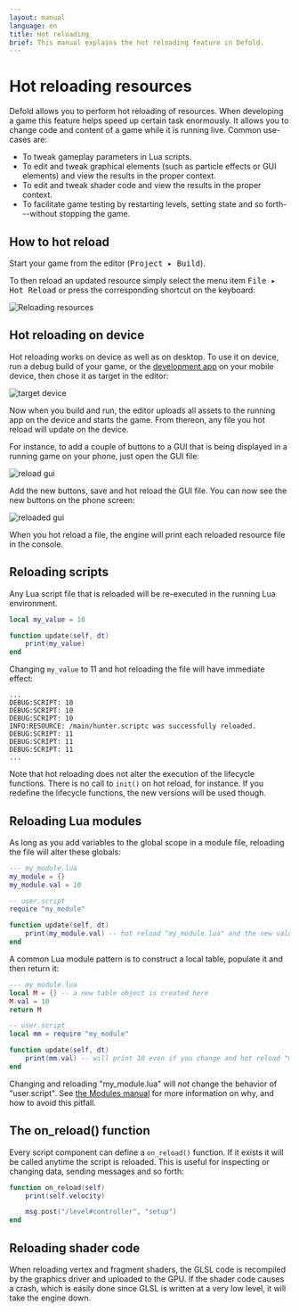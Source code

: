 ```yaml
---
layout: manual
language: en
title: Hot reloading
brief: This manual explains the hot reloading feature in Defold.
---
```


# Hot reloading resources

Defold allows you to perform hot reloading of resources. When developing a game this feature helps speed up certain task enormously. It allows you to change code and content of a game while it is running live. Common use-cases are:

- To tweak gameplay parameters in Lua scripts.
- To edit and tweak graphical elements (such as particle effects or GUI elements) and view the results in the proper context.
- To edit and tweak shader code and view the results in the proper context.
- To facilitate game testing by restarting levels, setting state and so forth---without stopping the game.

## How to hot reload

Start your game from the editor (<kbd>Project ▸ Build</kbd>).

To then reload an updated resource  simply select the menu item <kbd>File ▸ Hot Reload</kbd> or press the corresponding shortcut on the keyboard:

![Reloading resources](../images/hot-reload/menu.png)

## Hot reloading on device

Hot reloading works on device as well as on desktop. To use it on device, run a debug build of your game, or the [development app](/manuals/dev-app) on your mobile device, then chose it as target in the editor:

![target device](../images/hot-reload/target.png)

Now when you build and run, the editor uploads all assets to the running app on the device and starts the game. From thereon, any file you hot reload will update on the device.

For instance, to add a couple of buttons to a GUI that is being displayed in a running game on your phone, just open the GUI file:

![reload gui](../images/hot-reload/gui.png)

Add the new buttons, save and hot reload the GUI file. You can now see the new buttons on the phone screen:

![reloaded gui](../images/hot-reload/gui-reloaded.png)

When you hot reload a file, the engine will print each reloaded resource file in the console.

## Reloading scripts

Any Lua script file that is reloaded will be re-executed in the running Lua environment.

```lua
local my_value = 10

function update(self, dt)
    print(my_value)
end
```

Changing `my_value` to 11 and hot reloading the file will have immediate effect:

```text
...
DEBUG:SCRIPT: 10
DEBUG:SCRIPT: 10
DEBUG:SCRIPT: 10
INFO:RESOURCE: /main/hunter.scriptc was successfully reloaded.
DEBUG:SCRIPT: 11
DEBUG:SCRIPT: 11
DEBUG:SCRIPT: 11
...
```

Note that hot reloading does not alter the execution of the lifecycle functions. There is no call to `init()` on hot reload, for instance. If you redefine the lifecycle functions, the new versions will be used though.

## Reloading Lua modules

As long as you add variables to the global scope in a module file, reloading the file will alter these globals:

```lua
--- my_module.lua
my_module = {}
my_module.val = 10
```

```lua
-- user.script
require "my_module"

function update(self, dt)
    print(my_module.val) -- hot reload "my_module.lua" and the new value will print
end
```

A common Lua module pattern is to construct a local table, populate it and then return it:

```lua
--- my_module.lua
local M = {} -- a new table object is created here
M.val = 10
return M
```

```lua
-- user.script
local mm = require "my_module"

function update(self, dt)
    print(mm.val) -- will print 10 even if you change and hot reload "my_module.lua"
end
```

Changing and reloading "my_module.lua" will _not_ change the behavior of "user.script". See [the Modules manual](/manuals/modules) for more information on why, and how to avoid this pitfall.

## The on_reload() function

Every script component can define a `on_reload()` function. If it exists it will be called anytime the script is reloaded. This is useful for inspecting or changing data, sending messages and so forth:

```lua
function on_reload(self)
    print(self.velocity)

    msg.post("/level#controller", "setup")
end
```

## Reloading shader code

When reloading vertex and fragment shaders, the GLSL code is recompiled by the graphics driver and uploaded to the GPU. If the shader code causes a crash, which is easily done since GLSL is written at a very low level, it will take the engine down.
